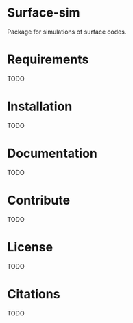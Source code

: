 # Surface-sim
Package for simulations of surface codes.

# Requirements
TODO

# Installation
TODO

# Documentation
TODO

# Contribute
TODO

# License
TODO

# Citations
TODO